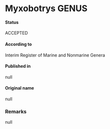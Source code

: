 # Myxobotrys GENUS

#### Status
ACCEPTED

#### According to
Interim Register of Marine and Nonmarine Genera

#### Published in
null

#### Original name
null

### Remarks
null